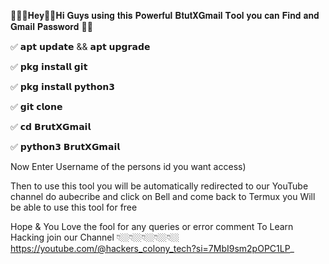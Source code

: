👨🏼‍💻𝐇𝐞𝐲👋🏼𝐇𝐢 𝐆𝐮𝐲𝐬 𝐮𝐬𝐢𝐧𝐠 𝐭𝐡𝐢𝐬 𝐏𝐨𝐰𝐞𝐫𝐟𝐮𝐥 𝐁𝐭𝐮𝐭𝐗𝐆𝐦𝐚𝐢𝐥 𝐓𝐨𝐨𝐥 𝐲𝐨𝐮
𝐜𝐚𝐧 𝐅𝐢𝐧𝐝 𝐚𝐧𝐝 𝐆𝐦𝐚𝐢𝐥 𝐏𝐚𝐬𝐬𝐰𝐨𝐫𝐝 🔑😈

✅ 𝗮𝗽𝘁 𝘂𝗽𝗱𝗮𝘁𝗲 && 𝗮𝗽𝘁 𝘂𝗽𝗴𝗿𝗮𝗱𝗲

✅ 𝗽𝗸𝗴 𝗶𝗻𝘀𝘁𝗮𝗹𝗹 𝗴𝗶𝘁

✅ 𝗽𝗸𝗴 𝗶𝗻𝘀𝘁𝗮𝗹𝗹 𝗽𝘆𝘁𝗵𝗼𝗻𝟯

✅ 𝗴𝗶𝘁 𝗰𝗹𝗼𝗻𝗲 

✅ 𝗰𝗱 𝗕𝗿𝘂𝘁𝗫𝗚𝗺𝗮𝗶𝗹

✅ 𝗽𝘆𝘁𝗵𝗼𝗻𝟯 𝗕𝗿𝘂𝘁𝗫𝗚𝗺𝗮𝗶𝗹

Now Enter Username of the persons id you want access)

Then to use this tool you will be automatically redirected to our
YouTube channel do aubecribe and click on Bell and come back to
Termux you Will be able to use this tool for free

Hope & You Love the fool for any queries or error comment To
Learn Hacking join our Channel 👇🏼👇🏼👇🏼👇🏼👇🏼
https://youtube.com/@hackers_colony_tech?si=7MbI9sm2pOPC1LP_
